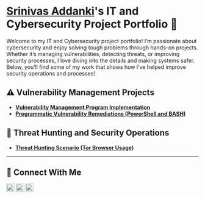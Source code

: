 # <a href="https://www.linkedin.com/in/srinivasaddanki/">Srinivas Addanki</a>'s IT and Cybersecurity Project Portfolio 🔐

Welcome to my IT and Cybersecurity project portfolio! I’m passionate about cybersecurity and enjoy solving tough problems through hands-on projects. Whether it’s managing vulnerabilities, detecting threats, or improving security processes, I love diving into the details and making systems safer. Below, you’ll find some of my work that shows how I’ve helped improve security operations and processes!


## ⚠️ Vulnerability Management Projects

- **[Vulnerability Management Program Implementation](https://github.com/addankisrinivas/Vulnerability-Management-Program)**
- **[Programmatic Vulnerability Remediations (PowerShell and BASH)](https://github.com/joshcybertest/programmatic-vulnerability-remediations)**

## 🚨 Threat Hunting and Security Operations

- **[Threat Hunting Scenario (Tor Browser Usage)](https://github.com/addankisrinivas/threat-hunting-scenario-tor)**

<hr/>

## 🤳 Connect With Me

[<img align="left" alt="___________ | YouTube" width="22px" src="https://cdn.jsdelivr.net/npm/simple-icons@v3/icons/youtube.svg" />][youtube]
[<img align="left" alt="srinivasaddanki| LinkedIn" width="22px" src="https://cdn.jsdelivr.net/npm/simple-icons@v3/icons/linkedin.svg" />][linkedin]
[<img align="left" alt="___________ | Instagram" width="22px" src="https://cdn.jsdelivr.net/npm/simple-icons@v3/icons/instagram.svg" />][instagram]

[youtube]: https://www.youtube.com/c/___________
[instagram]: https://www.instagram.com/___________
[linkedin]: https://linkedin.com/in/srinivasaddanki

<!--
<img width="35" alt="image" src="https://github.com/user-attachments/assets/2f41c7cd-5ea8-4475-b451-a37161b6c3fb"> 
<img width="35" alt="image" src="https://github.com/user-attachments/assets/77649969-9910-4994-8b96-74a116cfb2a8">
-->
